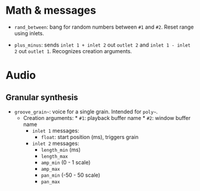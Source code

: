 # Math & messages

* `rand_between`: bang for random numbers between `#1` and `#2`.
Reset range using inlets.

* `plus_minus`: sends `inlet 1 + inlet 2` out `outlet 2` and `inlet 1 - inlet 2` out `outlet 1`.
Recognizes creation arguments.

# Audio

## Granular synthesis

* `groove_grain~`: voice for a single grain.
Intended for `poly~`.
    * Creation arguments:
		    * `#1`: playback buffer name
		    * `#2`: window buffer name
		* `inlet 1` messages:
		    * `float`: start position (ms), triggers grain
		* `inlet 2` messages:
		    * `length_min` (ms)
		    * `length_max`
		    * `amp_min` (0 - 1 scale)
		    * `amp_max`
		    * `pan_min` (-50 - 50 scale)
		    * `pan_max`

